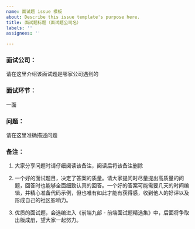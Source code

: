 ```yaml
---
name: 面试题 issue 模板
about: Describe this issue template's purpose here.
title: 面试题标题（面试题公司名）
labels: ''
assignees: ''

---
```


### 面试公司：
请在这里介绍该面试题是哪家公司遇到的


### 面试环节：
一面


### 问题：
请在这里准确描述问题


### 备注：
1. 大家分享问题时请仔细阅读该备注，阅读后将该备注删除

2. 一个好的面试题目，决定了答案的质量。请大家提问时尽量提出高质量的问题，回答时也能够全面细致认真的回答。一个好的答案可能需要几天的时间编辑，并精心准备代码示例，但也唯有如此才能有获得感，收到他人的好评以及形成自己的社区影响力。

3. 优质的面试题，会选编进入《前端九部 - 前端面试题精选集》中，后面将争取出版成册，望大家一起努力。
